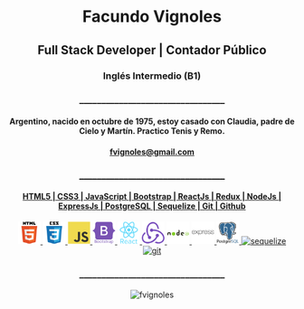 <h1 align="center">Facundo Vignoles</h1>

<h2 align="center">Full Stack Developer | Contador Público</h2>
<h3 align="center">Inglés Intermedio (B1)</h3>

<h3 align="center">_________________________________</h3>
<h4 align="center">Argentino, nacido en octubre de 1975, estoy casado con Claudia, padre de Cielo y Martín. Practico Tenis y Remo.</h4> 
<h4 align="center"><a href="fvignoles@gmail.com"</a>fvignoles@gmail.com</h4>
<h3 align="center">_________________________________</h3>

<h4 align="center">HTML5 | CSS3 | JavaScript | Bootstrap | ReactJs | Redux | NodeJs | ExpressJs | PostgreSQL | Sequelize |  Git | Github</h4>

<p align="center"><a href="https://www.w3.org/html/" target="_blank"> <img src="https://raw.githubusercontent.com/devicons/devicon/master/icons/html5/html5-original-wordmark.svg" alt="html5" width="40" height="40"/> </a><a href="https://www.w3schools.com/css/" target="_blank"> <img src="https://raw.githubusercontent.com/devicons/devicon/master/icons/css3/css3-original-wordmark.svg" alt="css3" width="40" height="40"/> </a></a><a href="https://developer.mozilla.org/en-US/docs/Web/JavaScript" target="_blank"> <img src="https://raw.githubusercontent.com/devicons/devicon/master/icons/javascript/javascript-original.svg" alt="javascript" width="40" height="40"/> </a> <a href="https://getbootstrap.com" target="_blank"> <img src="https://raw.githubusercontent.com/devicons/devicon/master/icons/bootstrap/bootstrap-plain-wordmark.svg" alt="bootstrap" width="40" height="40"/></a><a href="https://reactjs.org/" target="_blank"> <img src="https://raw.githubusercontent.com/devicons/devicon/master/icons/react/react-original-wordmark.svg" alt="react" width="40" height="40"/> </a> <a href="https://redux.js.org" target="_blank"> <img src="https://raw.githubusercontent.com/devicons/devicon/master/icons/redux/redux-original.svg" alt="redux" width="40" height="40"/></a><a href="https://nodejs.org" target="_blank"> <img src="https://raw.githubusercontent.com/devicons/devicon/master/icons/nodejs/nodejs-original-wordmark.svg" alt="nodejs" width="40" height="40"/> </a><a href="https://expressjs.com" target="_blank"> <img src="https://raw.githubusercontent.com/devicons/devicon/master/icons/express/express-original-wordmark.svg" alt="express" width="40" height="40"/> </a> <a href="https://www.postgresql.org" target="_blank"> <img src="https://raw.githubusercontent.com/devicons/devicon/master/icons/postgresql/postgresql-original-wordmark.svg" alt="postgresql" width="40" height="40"/> </a> </a><a href="https://sequelize.org/" target="_blank"> <img src="https://sequelize.org/master/image/brand_logo.png" alt="sequelize" width="40" height="40"/></a><a href="https://git-scm.com/" target="_blank"> <img src="https://www.vectorlogo.zone/logos/git-scm/git-scm-icon.svg" alt="git" width="40" height="40"/> </a></p> 
<h3 align="center">_________________________________</h3>

<p align="center"><img align="center" src="https://github-readme-stats.vercel.app/api?username=fvignoles&show_icons=true&locale=en" alt="fvignoles" /></p>
